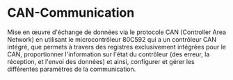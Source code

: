 # CAN-Communication

Mise en œuvre d'échange de données via le protocole CAN (Controller Area Network) en utilisant le microcontrôleur 80C592 qui a un contrôleur CAN intégré, que permets à travers des registres exclusivement intégrées pour le CAN, proportionner l'information sur l'état du contrôleur (des erreur, la réception, et l'envoi des données) et ainsi, configurer et gérer les différentes paramètres de la communication.
